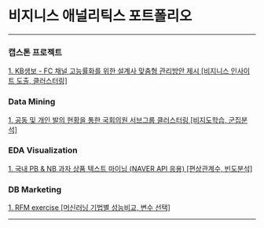 비지니스 애널리틱스 포트폴리오
===================================
------------------------------------------------
### 캡스톤 프로젝트
[1. KB생보 - FC 채널 고능률화를 위한 설계사 맞춤형 관리방안 제시 [비지니스 인사이트 도출, 클러스터링]](https://github.com/lee-kyubong/data-analytics/blob/master/KBL/KBL_summarizedreport.pdf)

### Data Mining
[1. 공동 및 개인 발의 현황을 통한 국회의원 서브그룹 클러스터링 [비지도학습, 군집분석]](https://github.com/lee-kyubong/data-analytics/blob/master/Clustering_Politician-Party/Clustering(Political%20sub-parties).ipynb)

### EDA Visualization
[1. 국내 PB & NB 과자 상품 텍스트 마이닝 (NAVER API 응용) [편상관계수, 빈도분석]](https://github.com/lee-kyubong/data-analytics/blob/b45d9714df803aed7431dbca8767ca1b153c461e/EDA_SnackMarket/Korean_Snack_Market_Analysis.pdf)

### DB Marketing
[1. RFM exercise [머신러닝 기법별 성능비교, 변수 선택]](https://github.com/lee-kyubong/data-analytics/blob/master/RFM_exercise/report.pdf)


------------------------------------------------
